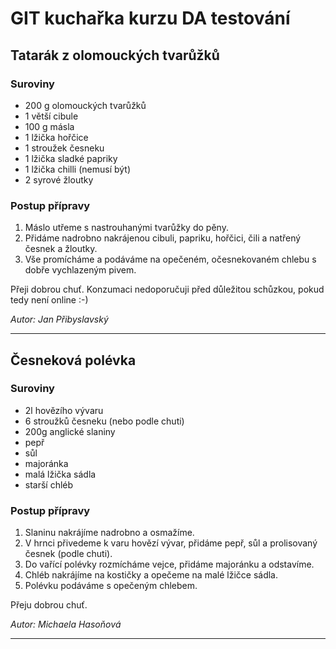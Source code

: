 # GIT kuchařka kurzu DA testování

## Tatarák z olomouckých tvarůžků

### Suroviny
* 200 g olomouckých tvarůžků
* 1 větší cibule
* 100 g másla
* 1 lžička hořčice
* 1 stroužek česneku
* 1 lžička sladké papriky
* 1 lžička chilli (nemusí být)
* 2 syrové žloutky

### Postup přípravy
1. Máslo utřeme s nastrouhanými tvarůžky do pěny.
2. Přidáme nadrobno nakrájenou cibuli, papriku, hořčici, čili a natřený česnek a žloutky.
3. Vše promícháme a podáváme na opečeném, očesnekovaném chlebu s dobře vychlazeným pivem.

Přeji dobrou chuť. Konzumaci nedoporučuji před důležitou schůzkou, pokud tedy není online :-)

_Autor: Jan Přibyslavský_

---

## Česneková polévka

### Suroviny
* 2l hovězího vývaru
* 6 stroužků česneku (nebo podle chuti)
* 200g anglické slaniny
* pepř
* sůl
* majoránka
* malá lžička sádla
* starší chléb

### Postup přípravy
1. Slaninu nakrájíme nadrobno a osmažíme.
2. V hrnci přivedeme k varu hovězí vývar, přidáme pepř, sůl a prolisovaný česnek (podle chuti).
3. Do vařící polévky rozmícháme vejce, přidáme majoránku a odstavíme.
4. Chléb nakrájíme na kostičky a opečeme na malé lžičce sádla.
5. Polévku podáváme s opečeným chlebem.

Přeju dobrou chuť.

_Autor: Michaela Hasoňová_

---
